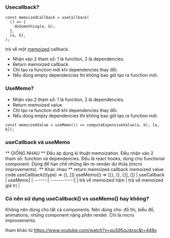 ### Usecallback?
```
const memoizedCallback = useCallback(
  () => {
    doSomething(a, b);
  },
  [a, b],
);
```
trả về một  [memoized](https://en.wikipedia.org/wiki/Memoization) callback.
- Nhận vào 2 tham số: 1 là function, 2 là dependencies.
- Return memoized callback
- Chỉ tạo ra function mới khi dependencies thay đổi.
- Nếu dùng empty dependencies thì không bao giờ tạo ra function mới.

### UseMemo?
- Nhận vào 2 tham số: 1 là function, 2 là dependencies.
- Return memoized value
- Chỉ tạo ra function mới khi dependencies thay đổi.
- Nếu dùng empty dependencies thì không bao giờ tạo ra function mới.
```
const memoizedValue = useMemo(() => computeExpensiveValue(a, b), [a, b]);
```
### useCallback và useMemo
** GIỐNG NHAU **
Đều áp dụng kĩ thuật memoization.
Đều nhận vào 2 tham số: function và dependencies.
Đều là react hooks, dùng cho functional component.
Dùng để hạn chế những lần re-render dư thừa (micro improvements).
** Khác nhau **
return memoized callback memoized value
code useCallback((type) => {}, []) useMemo(() => [{}, {}, {}], [])
| useCallback  | useMemo|
| ------:| -----------:|
| trả về memoized hàm  | trả về memoized giá trị |

### Có nên sử dụng useCallback() vs useMemo() hay không?
Không nên dùng cho tất cả components.
Nên dùng cho: đồ thị, biểu đồ, animations, những component nặng phần render.
Chỉ là micro improvements.


tham khảo từ https://www.youtube.com/watch?v=quS95gJdxsc&t=448s
